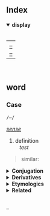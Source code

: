 ## Index

<details open>
  <summary> <b> display </b> </summary> <br>

<table>
  <td>
    <a href="##">–</a> <br>
    <a href="##">–</a>
  </td>
</table>

</details>


<br>


## word

### Case
`/–/`

*[sense]()*

1. definition  
&ensp; *test*
> similar: [](#)

<details>
  <summary> <b> Conjugation </b> </summary> <br>

| tense | participle |
| :---- | :--------- |
| present | – |
| past | – |
| perfect | – |

</details>

<details>
  <summary> <b> Derivatives </b> </summary>

&emsp; [](#)

</details>

<details>
  <summary> <b> Etymologics </b> </summary>

&emsp; – »

</details>

<details>
  <summary> <b> Related </b> </summary>

&emsp; [](#)

</details>


<br>


[]() – []()  

